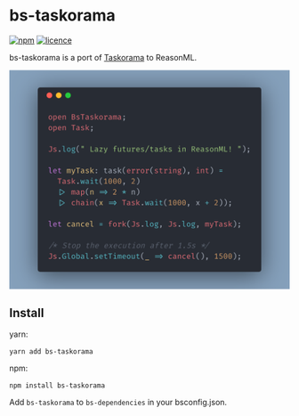 # bs-taskorama

<a href="https://www.npmjs.org/package/bs-taskorama"><img src="https://img.shields.io/npm/v/bs-taskorama.svg?style=flat" alt="npm"></a> <a href="https://github.com/YannickDot/taskorama/blob/master/LICENSE"><img src="http://img.shields.io/badge/license-MIT-lightgrey.svg?style=flat" alt="licence"></a>

bs-taskorama is a port of [Taskorama](https://github.com/YannickDot/Taskorama) to ReasonML.

<p align="center">
  <p align="center">
   <img align="center" src="./screenshot.png" width="700" alt="example">
   <br/>
  </p>
</p>

## Install

yarn:

```
yarn add bs-taskorama
```

npm:

```
npm install bs-taskorama
```

Add `bs-taskorama` to `bs-dependencies` in your bsconfig.json.
